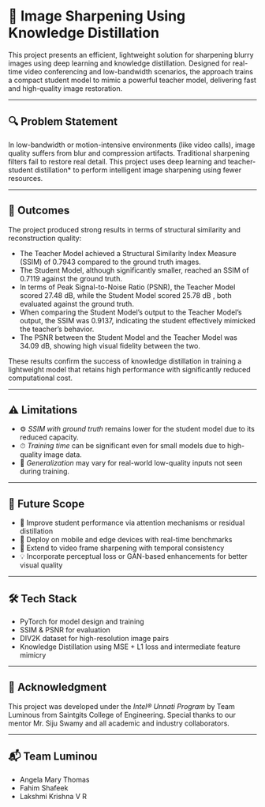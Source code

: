 # 🧠 Image Sharpening Using Knowledge Distillation

This project presents an efficient, lightweight solution for sharpening blurry images using deep learning and knowledge distillation. Designed for real-time video conferencing and low-bandwidth scenarios, the approach trains a compact student model to mimic a powerful teacher model, delivering fast and high-quality image restoration.

---

## 🔍 Problem Statement

In low-bandwidth or motion-intensive environments (like video calls), image quality suffers from blur and compression artifacts. Traditional sharpening filters fail to restore real detail. This project uses deep learning and teacher-student distillation* to perform intelligent image sharpening using fewer resources.

---

## 🏁 Outcomes

The project produced strong results in terms of structural similarity and reconstruction quality:

- The Teacher Model achieved a Structural Similarity Index Measure (SSIM) of 0.7943 compared to the ground truth images.
- The Student Model, although significantly smaller, reached an SSIM of 0.7119 against the ground truth.
- In terms of Peak Signal-to-Noise Ratio (PSNR), the Teacher Model scored 27.48 dB, while the Student Model scored  25.78 dB , both evaluated against the ground truth.
- When comparing the Student Model’s output to the Teacher Model’s output, the SSIM was 0.9137, indicating the student effectively mimicked the teacher’s behavior.
- The PSNR between the Student Model and the  Teacher Model  was 34.09 dB, showing high visual fidelity between the two.


These results confirm the success of knowledge distillation in training a lightweight model that retains high performance with significantly reduced computational cost.

---

## ⚠ Limitations

- ⚙ *SSIM with ground truth* remains lower for the student model due to its reduced capacity.
- ⏱ *Training time* can be significant even for small models due to high-quality image data.
- 🎯 *Generalization* may vary for real-world low-quality inputs not seen during training.

---

## 🔭 Future Scope

- 🚀 Improve student performance via attention mechanisms or residual distillation
- 📱 Deploy on mobile and edge devices with real-time benchmarks
- 🧪 Extend to video frame sharpening with temporal consistency
- 💡 Incorporate perceptual loss or GAN-based enhancements for better visual quality

---

## 🛠 Tech Stack

- PyTorch for model design and training
- SSIM & PSNR for evaluation
- DIV2K dataset for high-resolution image pairs
- Knowledge Distillation using MSE + L1 loss and intermediate feature mimicry
---


## 🤝 Acknowledgment

This project was developed under the *Intel® Unnati Program* by Team Luminous from Saintgits College of Engineering. Special thanks to our mentor Mr. Siju Swamy and all academic and industry collaborators.

---

## 📬 Team Luminou

- Angela Mary Thomas
- Fahim Shafeek
- Lakshmi Krishna V R
